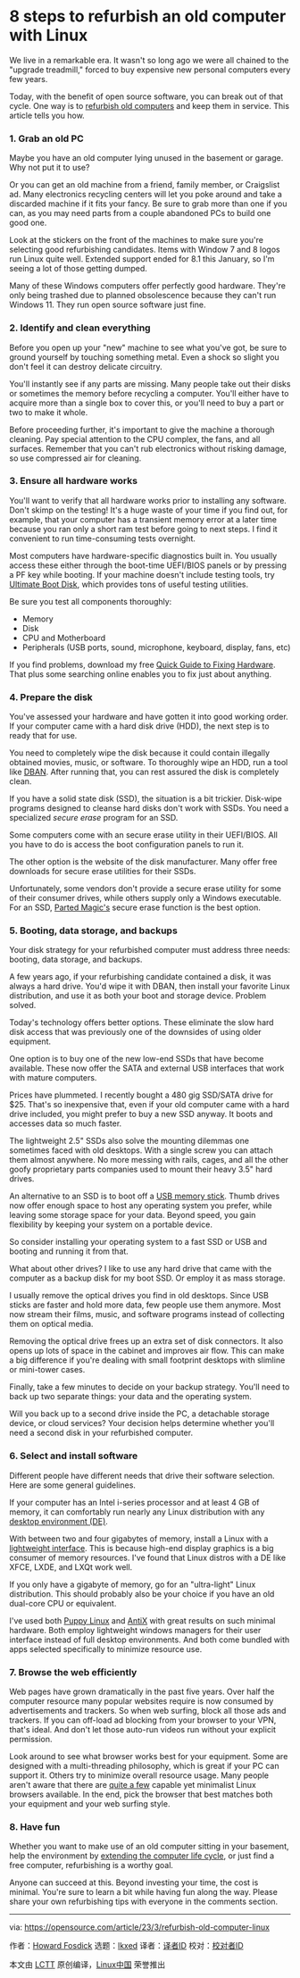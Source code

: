 [#]: subject: "8 steps to refurbish an old computer with Linux"
[#]: via: "https://opensource.com/article/23/3/refurbish-old-computer-linux"
[#]: author: "Howard Fosdick https://opensource.com/users/howtech"
[#]: collector: "lkxed"
[#]: translator: " "
[#]: reviewer: " "
[#]: publisher: " "
[#]: url: " "

8 steps to refurbish an old computer with Linux
======

We live in a remarkable era. It wasn't so long ago we were all chained to the "upgrade treadmill," forced to buy expensive new personal computers every few years.

Today, with the benefit of open source software, you can break out of that cycle. One way is to [refurbish old computers][1] and keep them in service. This article tells you how.

### 1. Grab an old PC

Maybe you have an old computer lying unused in the basement or garage. Why not put it to use?

Or you can get an old machine from a friend, family member, or Craigslist ad. Many electronics recycling centers will let you poke around and take a discarded machine if it fits your fancy. Be sure to grab more than one if you can, as you may need parts from a couple abandoned PCs to build one good one.

Look at the stickers on the front of the machines to make sure you're selecting good refurbishing candidates. Items with Window 7 and 8 logos run Linux quite well. Extended support ended for 8.1 this January, so I'm seeing a lot of those getting dumped.

Many of these Windows computers offer perfectly good hardware. They're only being trashed due to planned obsolescence because they can't run Windows 11. They run open source software just fine.

### 2. Identify and clean everything

Before you open up your "new" machine to see what you've got, be sure to ground yourself by touching something metal. Even a shock so slight you don't feel it can destroy delicate circuitry.

You'll instantly see if any parts are missing. Many people take out their disks or sometimes the memory before recycling a computer. You'll either have to acquire more than a single box to cover this, or you'll need to buy a part or two to make it whole.

Before proceeding further, it's important to give the machine a thorough cleaning. Pay special attention to the CPU complex, the fans, and all surfaces. Remember that you can't rub electronics without risking damage, so use compressed air for cleaning.

### 3. Ensure all hardware works

You'll want to verify that all hardware works prior to installing any software. Don't skimp on the testing! It's a huge waste of your time if you find out, for example, that your computer has a transient memory error at a later time because you ran only a short ram test before going to next steps. I find it convenient to run time-consuming tests overnight.

Most computers have hardware-specific diagnostics built in. You usually access these either through the boot-time UEFI/BIOS panels or by pressing a PF key while booting. If your machine doesn't include testing tools, try [Ultimate Boot Disk][2], which provides tons of useful testing utilities.

Be sure you test all components thoroughly:

- Memory
- Disk
- CPU and Motherboard
- Peripherals (USB ports, sound, microphone, keyboard, display, fans, etc)

If you find problems, download my free [Quick Guide to Fixing Hardware][3]. That plus some searching online enables you to fix just about anything.

### 4. Prepare the disk

You've assessed your hardware and have gotten it into good working order. If your computer came with a hard disk drive (HDD), the next step is to ready that for use.

You need to completely wipe the disk because it could contain illegally obtained movies, music, or software. To thoroughly wipe an HDD, run a tool like [DBAN][4]. After running that, you can rest assured the disk is completely clean.

If you have a solid state disk (SSD), the situation is a bit trickier. Disk-wipe programs designed to cleanse hard disks don't work with SSDs. You need a specialized _secure erase_ program for an SSD.

Some computers come with an secure erase utility in their UEFI/BIOS. All you have to do is access the boot configuration panels to run it.

The other option is the website of the disk manufacturer. Many offer free downloads for secure erase utilities for their SSDs.

Unfortunately, some vendors don't provide a secure erase utility for some of their consumer drives, while others supply only a Windows executable. For an SSD, [Parted Magic's][5] secure erase function is the best option.

### 5. Booting, data storage, and backups

Your disk strategy for your refurbished computer must address three needs: booting, data storage, and backups.

A few years ago, if your refurbishing candidate contained a disk, it was always a hard drive. You'd wipe it with DBAN, then install your favorite Linux distribution, and use it as both your boot and storage device. Problem solved.

Today's technology offers better options. These eliminate the slow hard disk access that was previously one of the downsides of using older equipment.

One option is to buy one of the new low-end SSDs that have become available. These now offer the SATA and external USB interfaces that work with mature computers.

Prices have plummeted. I recently bought a 480 gig SSD/SATA drive for $25. That's so inexpensive that, even if your old computer came with a hard drive included, you might prefer to buy a new SSD anyway. It boots and accesses data so much faster.

The lightweight 2.5" SSDs also solve the mounting dilemmas one sometimes faced with old desktops. With a single screw you can attach them almost anywhere. No more messing with rails, cages, and all the other goofy proprietary parts companies used to mount their heavy 3.5" hard drives.

An alternative to an SSD is to boot off a [USB memory stick][6]. Thumb drives now offer enough space to host any operating system you prefer, while leaving some storage space for your data. Beyond speed, you gain flexibility by keeping your system on a portable device.

So consider installing your operating system to a fast SSD or USB and booting and running it from that.

What about other drives? I like to use any hard drive that came with the computer as a backup disk for my boot SSD. Or employ it as mass storage.

I usually remove the optical drives you find in old desktops. Since USB sticks are faster and hold more data, few people use them anymore. Most now stream their films, music, and software programs instead of collecting them on optical media.

Removing the optical drive frees up an extra set of disk connectors. It also opens up lots of space in the cabinet and improves air flow. This can make a big difference if you're dealing with small footprint desktops with slimline or mini-tower cases.

Finally, take a few minutes to decide on your backup strategy. You'll need to back up two separate things: your data and the operating system.

Will you back up to a second drive inside the PC, a detachable storage device, or cloud services? Your decision helps determine whether you'll need a second disk in your refurbished computer.

### 6. Select and install software

Different people have different needs that drive their software selection. Here are some general guidelines.

If your computer has an Intel i-series processor and at least 4 GB of memory, it can comfortably run nearly any Linux distribution with any [desktop environment (DE)][7].

With between two and four gigabytes of memory, install a Linux with a [lightweight interface][8]. This is because high-end display graphics is a big consumer of memory resources. I've found that Linux distros with a DE like XFCE, LXDE, and LXQt work well.

If you only have a gigabyte of memory, go for an "ultra-light" Linux distribution. This should probably also be your choice if you have an old dual-core CPU or equivalent.

I've used both [Puppy Linux][9] and [AntiX][10] with great results on such minimal hardware. Both employ lightweight windows managers for their user interface instead of full desktop environments. And both come bundled with apps selected specifically to minimize resource use.

### 7. Browse the web efficiently

Web pages have grown dramatically in the past five years. Over half the computer resource many popular websites require is now consumed by advertisements and trackers. So when web surfing, block all those ads and trackers. If you can off-load ad blocking from your browser to your VPN, that's ideal. And don't let those auto-run videos run without your explicit permission.

Look around to see what browser works best for your equipment. Some are designed with a multi-threading philosophy, which is great if your PC can support it. Others try to minimize overall resource usage. Many people aren't aware that there are [quite a few][11] capable yet minimalist Linux browsers available. In the end, pick the browser that best matches both your equipment and your web surfing style.

### 8. Have fun

Whether you want to make use of an old computer sitting in your basement, help the environment by [extending the computer life cycle][12], or just find a free computer, refurbishing is a worthy goal.

Anyone can succeed at this. Beyond investing your time, the cost is minimal. You're sure to learn a bit while having fun along the way. Please share your own refurbishing tips with everyone in the comments section.

--------------------------------------------------------------------------------

via: https://opensource.com/article/23/3/refurbish-old-computer-linux

作者：[Howard Fosdick][a]
选题：[lkxed][b]
译者：[译者ID](https://github.com/译者ID)
校对：[校对者ID](https://github.com/校对者ID)

本文由 [LCTT](https://github.com/LCTT/TranslateProject) 原创编译，[Linux中国](https://linux.cn/) 荣誉推出

[a]: https://opensource.com/users/howtech
[b]: https://github.com/lkxed/
[1]: https://opensource.com/article/22/10/obsolete-computer-linux-opportunity
[2]: https://www.ultimatebootcd.com/
[3]: http://rexxinfo.org/howard_fosdick_articles/quick_guide_to_fixing_pc_hardware/Quick_Guide_to_Fixing_Computer_Hardware.html
[4]: https://sourceforge.net/projects/dban/
[5]: https://partedmagic.com/
[6]: https://opensource.com/article/20/4/first-linux-computer
[7]: https://opensource.com/article/20/5/linux-desktops#default
[8]: https://opensource.com/article/20/5/linux-desktops#lightweight
[9]: https://puppylinux-woof-ce.github.io/
[10]: https://antixlinux.com/
[11]: https://opensource.com/article/19/7/open%20source-browsers
[12]: https://opensource.com/article/19/7/how-make-old-computer-useful-again